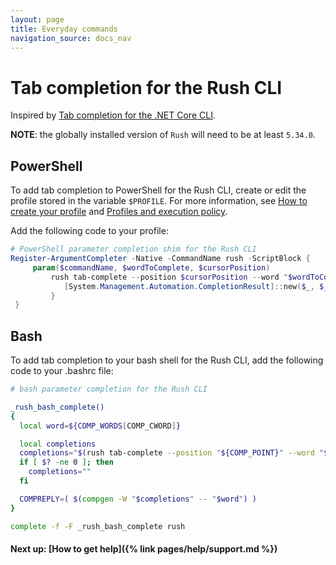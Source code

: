 ```yaml
---
layout: page
title: Everyday commands
navigation_source: docs_nav
---
```


# Tab completion for the Rush CLI

Inspired by [Tab completion for the .NET Core CLI](https://docs.microsoft.com/en-us/dotnet/core/tools/enable-tab-autocomplete).

**NOTE**: the globally installed version of `Rush` will need to be at least `5.34.0`.

## PowerShell
To add tab completion to PowerShell for the Rush CLI, create or edit the profile stored in the variable `$PROFILE`. For more information, see [How to create your profile](https://docs.microsoft.com/en-us/powershell/module/microsoft.powershell.core/about/about_profiles#how-to-create-a-profile) and [Profiles and execution policy](https://docs.microsoft.com/en-us/powershell/module/microsoft.powershell.core/about/about_profiles#profiles-and-execution-policy).

Add the following code to your profile:

```powershell
# PowerShell parameter completion shim for the Rush CLI
Register-ArgumentCompleter -Native -CommandName rush -ScriptBlock {
     param($commandName, $wordToComplete, $cursorPosition)
         rush tab-complete --position $cursorPosition --word "$wordToComplete" | ForEach-Object {
            [System.Management.Automation.CompletionResult]::new($_, $_, 'ParameterValue', $_)
         }
 }
```

## Bash
To add tab completion to your bash shell for the Rush CLI, add the following code to your .bashrc file:
```bash
# bash parameter completion for the Rush CLI

_rush_bash_complete()
{
  local word=${COMP_WORDS[COMP_CWORD]}

  local completions
  completions="$(rush tab-complete --position "${COMP_POINT}" --word "${COMP_LINE}" 2>/dev/null)"
  if [ $? -ne 0 ]; then
    completions=""
  fi

  COMPREPLY=( $(compgen -W "$completions" -- "$word") )
}

complete -f -F _rush_bash_complete rush
```



#### Next up: [How to get help]({% link pages/help/support.md %})